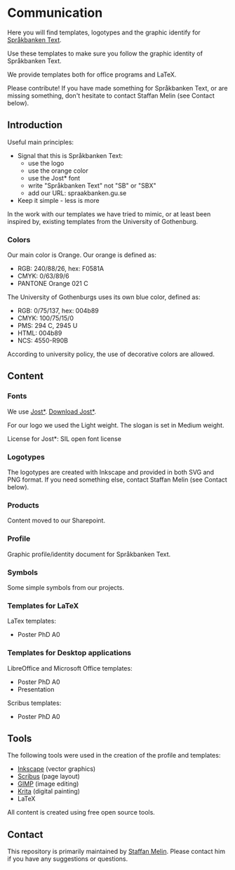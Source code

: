 # Communication

Here you will find templates, logotypes and the graphic identify for [Språkbanken Text](https://spraakbanken.gu.se).

Use these templates to make sure you follow the graphic identity of Språkbanken Text.

We provide templates both for office programs and LaTeX.

Please contribute! If you have made something for Språkbanken Text, or are missing something, don't hesitate to contact Staffan Melin (see Contact below).

## Introduction

Useful main principles:

* Signal that this is Språkbanken Text: 
  * use the logo
  * use the orange color
  * use the Jost* font
  * write "Språkbanken Text" not "SB" or "SBX"
  * add our URL: spraakbanken.gu.se
* Keep it simple - less is more

In the work with our templates we have tried to mimic, or at least been inspired by, existing templates from the University of Gothenburg.

### Colors

Our main color is Orange. Our orange is defined as:

* RGB: 240/88/26, hex: F0581A
* CMYK: 0/63/89/6
* PANTONE Orange 021 C

The University of Gothenburgs uses its own blue color, defined as:

* RGB: 0/75/137, hex: 004b89
* CMYK: 100/75/15/0
* PMS: 294 C, 2945 U
* HTML: 004b89
* NCS: 4550-R90B

According to university policy, the use of decorative colors are allowed.

## Content

### Fonts

We use [Jost*](https://indestructibletype.com/Jost). [Download Jost*](https://indestructibletype.com/BuyJost.html).

For our logo we used the Light weight. The slogan is set in Medium weight.

License for Jost*: SIL open font license

### Logotypes

The logotypes are created with Inkscape and provided in both SVG and PNG format. If you need something else, contact Staffan Melin (see Contact below).

### Products

Content moved to our Sharepoint.

### Profile

Graphic profile/identity document for Språkbanken Text.

### Symbols

Some simple symbols from our projects.

### Templates for LaTeX

LaTex templates:

* Poster PhD A0

### Templates for Desktop applications

LibreOffice and Microsoft Office templates:

* Poster PhD A0
* Presentation

Scribus templates:

* Poster PhD A0

## Tools

The following tools were used in the creation of the profile and templates:

* [Inkscape](https://inkscape.org/) (vector graphics)
* [Scribus](https://scribus.net) (page layout)
* [GIMP](https://www.gimp.org/) (image editing)
* [Krita](https://krita.org/en/) (digital painting)
* LaTeX

All content is created using free open source tools.

## Contact

This repository is primarily maintained by [Staffan Melin](mailto://staffan.melin@svenska.gu.se). Please contact him if you have any suggestions or questions.